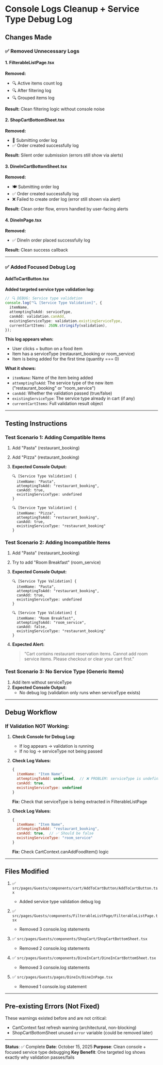 # Console Logs Cleanup + Service Type Debug Log

## Changes Made

### ✅ Removed Unnecessary Logs

#### 1. FilterableListPage.tsx

**Removed:**

- 🔍 Active items count log
- 🔍 After filtering log
- 🔍 Grouped items log

**Result:** Clean filtering logic without console noise

#### 2. ShopCartBottomSheet.tsx

**Removed:**

- 🛒 Submitting order log
- ✅ Order created successfully log

**Result:** Silent order submission (errors still show via alerts)

#### 3. DineInCartBottomSheet.tsx

**Removed:**

- 🍽️ Submitting order log
- ✅ Order created successfully log
- ❌ Failed to create order log (error still shown via alert)

**Result:** Clean order flow, errors handled by user-facing alerts

#### 4. DineInPage.tsx

**Removed:**

- ✅ DineIn order placed successfully log

**Result:** Clean success callback

---

### ✅ Added Focused Debug Log

#### AddToCartButton.tsx

**Added targeted service type validation log:**

```typescript
// 🔍 DEBUG: Service type validation
console.log("🔍 [Service Type Validation]", {
  itemName,
  attemptingToAdd: serviceType,
  canAdd: validation.canAdd,
  existingServiceType: validation.existingServiceType,
  currentCartItems: JSON.stringify(validation),
});
```

**This log appears when:**

- User clicks + button on a food item
- Item has a serviceType (restaurant_booking or room_service)
- Item is being added for the first time (quantity === 0)

**What it shows:**

- `itemName`: Name of the item being added
- `attemptingToAdd`: The service type of the new item ("restaurant_booking" or "room_service")
- `canAdd`: Whether the validation passed (true/false)
- `existingServiceType`: The service type already in cart (if any)
- `currentCartItems`: Full validation result object

---

## Testing Instructions

### Test Scenario 1: Adding Compatible Items

1. Add "Pasta" (restaurant_booking)
2. Add "Pizza" (restaurant_booking)
3. **Expected Console Output:**

   ```
   🔍 [Service Type Validation] {
     itemName: "Pasta",
     attemptingToAdd: "restaurant_booking",
     canAdd: true,
     existingServiceType: undefined
   }

   🔍 [Service Type Validation] {
     itemName: "Pizza",
     attemptingToAdd: "restaurant_booking",
     canAdd: true,
     existingServiceType: "restaurant_booking"
   }
   ```

### Test Scenario 2: Adding Incompatible Items

1. Add "Pasta" (restaurant_booking)
2. Try to add "Room Breakfast" (room_service)
3. **Expected Console Output:**

   ```
   🔍 [Service Type Validation] {
     itemName: "Pasta",
     attemptingToAdd: "restaurant_booking",
     canAdd: true,
     existingServiceType: undefined
   }

   🔍 [Service Type Validation] {
     itemName: "Room Breakfast",
     attemptingToAdd: "room_service",
     canAdd: false,
     existingServiceType: "restaurant_booking"
   }
   ```

4. **Expected Alert:**
   > "Cart contains restaurant reservation items. Cannot add room service items. Please checkout or clear your cart first."

### Test Scenario 3: No Service Type (Generic Items)

1. Add item without serviceType
2. **Expected Console Output:**
   - No debug log (validation only runs when serviceType exists)

---

## Debug Workflow

### If Validation NOT Working:

1. **Check Console for Debug Log:**

   - If log appears → validation is running
   - If no log → serviceType not being passed

2. **Check Log Values:**

   ```javascript
   {
     itemName: "Item Name",
     attemptingToAdd: undefined,  // ❌ PROBLEM: serviceType is undefined
     canAdd: true,
     existingServiceType: undefined
   }
   ```

   **Fix:** Check that serviceType is being extracted in FilterableListPage

3. **Check Log Values:**
   ```javascript
   {
     itemName: "Item Name",
     attemptingToAdd: "restaurant_booking",
     canAdd: true,  // ✅ Should be false
     existingServiceType: "room_service"
   }
   ```
   **Fix:** Check CartContext.canAddFoodItem() logic

---

## Files Modified

1. ✅ `src/pages/Guests/components/cart/AddToCartButton/AddToCartButton.tsx`

   - Added service type validation debug log

2. ✅ `src/pages/Guests/components/FilterableListPage/FilterableListPage.tsx`

   - Removed 3 console.log statements

3. ✅ `src/pages/Guests/components/ShopCart/ShopCartBottomSheet.tsx`

   - Removed 2 console.log statements

4. ✅ `src/pages/Guests/components/DineInCart/DineInCartBottomSheet.tsx`

   - Removed 3 console.log statements

5. ✅ `src/pages/Guests/pages/DineIn/DineInPage.tsx`
   - Removed 1 console.log statement

---

## Pre-existing Errors (Not Fixed)

These warnings existed before and are not critical:

- CartContext fast refresh warning (architectural, non-blocking)
- ShopCartBottomSheet unused `error` variable (could be removed later)

---

**Status**: ✅ Complete
**Date**: October 15, 2025
**Purpose**: Clean console + focused service type debugging
**Key Benefit**: One targeted log shows exactly why validation passes/fails
